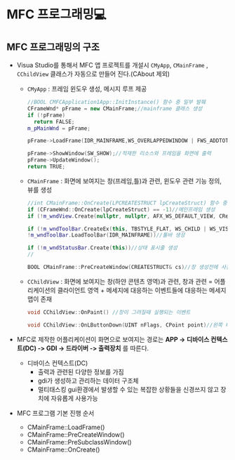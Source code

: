 # MFC 프로그래밍💻

## MFC 프로그래밍의 구조

- Visua Studio를 통해서 MFC 앱 프로젝트를 개설시 `CMyApp`, `CMainFrame` , `CChildView` 클래스가 자동으로 만들어 진다.(CAbout 제외)

  - `CMyApp` : 프레임 윈도우 생성, 메시지 루프 제공

    ```cpp
    //BOOL CMFCApplication1App::InitInstance() 함수 중 일부 발췌
    CFrameWnd* pFrame = new CMainFrame;//mainframe 클래스 생성
    if (!pFrame)
      return FALSE;
    m_pMainWnd = pFrame;

    pFrame->LoadFrame(IDR_MAINFRAME,WS_OVERLAPPEDWINDOW | FWS_ADDTOTITLE, nullptr,nullptr);//만들어진 프레임을 리소스와 함께 적재

    pFrame->ShowWindow(SW_SHOW);//적재한 리소스와 프레임을 화면에 출력
    pFrame->UpdateWindow();
    return TRUE;

    ```

  - `CMainFrame` : 화면에 보여지는 창(프레임,틀)과 관련, 윈도우 관련 기능 정의, 뷰를 생성

    ```cpp
    //int CMainFrame::OnCreate(LPCREATESTRUCT lpCreateStruct) 함수 중 일부 발췌
    if (CFrameWnd::OnCreate(lpCreateStruct) == -1)//메인프레임 생성
    if (!m_wndView.Create(nullptr, nullptr, AFX_WS_DEFAULT_VIEW, CRect(0, 0, 0, 0), this, AFX_IDW_PANE_FIRST, nullptr))//뷰 생성

    if (!m_wndToolBar.CreateEx(this, TBSTYLE_FLAT, WS_CHILD | WS_VISIBLE | CBRS_TOP | CBRS_GRIPPER | CBRS_TOOLTIPS | CBRS_FLYBY CBRS_SIZE_DYNAMIC) ||
    !m_wndToolBar.LoadToolBar(IDR_MAINFRAME))//툴바 생성

    if (!m_wndStatusBar.Create(this))//상태 표시줄 생성
    //

    BOOL CMainFrame::PreCreateWindow(CREATESTRUCT& cs)//창 생성전에 사전 정보(크기 좌표 등)를 변경하는 함수
    ```

  - `CChildView` : 화면에 보여지는 창(하얀 콘텐츠 영역)과 관련, 창과 관련 = 어플리케이션의 클라이언트 영역 + 메세지에 대응하는 이벤트들에 대응하는 메세지 맵이 존재

    ```cpp
    void CChildView::OnPaint() //창이 그려질때 실행되는 이벤트

    void CChildView::OnLButtonDown(UINT nFlags, CPoint point)//왼쪽 버튼을 눌렀을때 실행되는 이벤트
    ```

- MFC로 제작한 어플리케이션이 화면으로 보여지는 경로는 **APP -> 디바이스 컨텍스트(DC) -> GDI -> 드라이버 -> 출력장치** 를 따른다.

  - 디바이스 컨텍스트(DC)
    - 출력과 관련된 다양한 정보를 가짐
    - gdi가 생성하고 관리하는 데이터 구조체
    - 멀티태스킹 gui환경에서 발생할 수 있는 복잡한 상황들을 신경쓰지 않고 장치에 자유롭게 사용가능

- MFC 프로그램 기본 진행 순서
  - CMainFrame::LoadFrame()
  - CMainFrame::PreCreateWindow()
  - CMainFrame::PreSubclassWindow()
  - CMainFrame::OnCreate()
